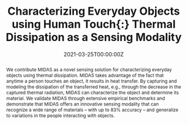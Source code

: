 ---
title: Characterizing Everyday Objects using Human Touch{:} Thermal Dissipation as a Sensing Modality

# Authors
# If you created a profile for a user (e.g. the default `admin` user), write the username (folder name) here
# and it will be replaced with their full name and linked to their profile.
authors:
  - HHilary Emenike
  - Farooq Dar
  - Mohan Liyanage
  - Rajesh Sharma
  - admin
  - Mohammad A. Hoque
  - Marko Radeta
  - Petteri Nurmi

# Author notes (optional)
#author_notes:
#  - 'Equal contribution'
#  - 'Equal contribution' #yyyy-mm-dd

date: '2021-03-25T00:00:00Z'
doi: 'https://doi.org/10.1109/PERCOM50583.2021.9439120'

# Schedule page publish date (NOT publication's date).
publishDate: '2021-03-25T00:00:00Z'

# Publication type.
# Accepts a single type but formatted as a YAML list (for Hugo requirements).
# Enter a publication type from the CSL standard.
publication_types: ['paper-conference']

# Publication name and optional abbreviated publication name.
publication: In Proceedings of the *IEEE International Conference on Pervasive Computing and Communications (PerCom)* (pp. 1-8)
publication_short: In *IEEE International Conference on Pervasive Computing and Communications (PerCom)* (pp. 1-8)

abstract: We contribute MIDAS as a novel sensing solution for characterizing everyday objects using thermal dissipation. MIDAS takes advantage of the fact that anytime a person touches an object, it results in heat transfer. By capturing and modeling the dissipation of the transferred heat, e.g., through the decrease in the captured thermal radiation, MIDAS can characterize the object and determine its material. We validate MIDAS through extensive empirical benchmarks and demonstrate that MIDAS offers an innovative sensing modality that can recognize a wide range of materials – with up to 83% accuracy – and generalize to variations in the people interacting with objects.

# Summary. An optional shortened abstract.
summary: "..."

tags: []

# Display this page in the Featured widget?
featured: true

# Custom links (uncomment lines below)
# links:
# - name: Custom Link
#   url: http://example.org

url_pdf: 'https://researchportal.helsinki.fi/files/160232028/MIDAS_Characterizing_Everyday_Objects_using_Human_Touch_Thermal_Dissipation_as_a_Sensing_Modality.pdf'
#url_code: 'https://github.com/wowchemy/wowchemy-hugo-themes'
#url_dataset: 'https://github.com/wowchemy/wowchemy-hugo-themes'
#url_poster: ''
#url_project: ''
#url_slides: ''
#url_source: 'https://github.com/wowchemy/wowchemy-hugo-themes'
#url_video: 'https://youtube.com'

# Featured image
# To use, add an image named `featured.jpg/png` to your page's folder.
image:
  caption: 'Image credit: [**Unsplash**](https://unsplash.com/photos/pLCdAaMFLTE)'
  focal_point: ''
  preview_only: false

# Associated Projects (optional).
#   Associate this publication with one or more of your projects.
#   Simply enter your project's folder or file name without extension.
#   E.g. `internal-project` references `content/project/internal-project/index.md`.
#   Otherwise, set `projects: []`.
#projects:
#  - example

# Slides (optional).
#   Associate this publication with Markdown slides.
#   Simply enter your slide deck's filename without extension.
#   E.g. `slides: "example"` references `content/slides/example/index.md`.
#   Otherwise, set `slides: ""`.
#slides: example


#{{% callout note %}}
#Click the _Cite_ button above to demo the feature to enable visitors to import publication metadata into their reference management software.
#{{% /callout %}}

#{{% callout note %}}
#Create your slides in Markdown - click the _Slides_ button to check out the example.
#{{% /callout %}}

#Add the publication's **full text** or **supplementary notes** here. You can use rich formatting such as including [code, math, and images](https://wowchemy.com/docs/content/writing-markdown-latex/).
---